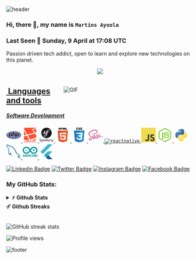 ![header](https://capsule-render.vercel.app/api?type=wave&color=gradient&height=300&section=header&text=omartins365%20&fontSize=90&animation=fadeIn&fontAlignY=38&desc=Welcome%20to%20my%20world%20of%20endless%20learning%20adventure!&descAlignY=53&descAlign=62)
### Hi, there 👋, my name is `Martins Ayoola`
### Last Seen :eyes: Sunday, 9 April at 17:08 UTC

Passion driven tech addict, open to learn and explore new technologies on this planet.

<p align="center">
  <a href="https://github.com/DenverCoder1/readme-typing-svg"><img src="https://readme-typing-svg.herokuapp.com/?lines=%20The%20more%20you%20know;The%20more%20you%20realize;you%20don't%20know&font=Fira%20Code&center=true&width=440&height=45&color=f75c7e&vCenter=true&size=22">
</p>

<img align="right" alt="GIF" src="./programmer.gif" width="350" />

## ️ Languages and tools


##### Software Development
<code><img src="https://raw.githubusercontent.com/devicons/devicon/master/icons/php/php-original.svg" alt="php" width="40"/></code>
<code><img src="https://raw.githubusercontent.com/devicons/devicon/master/icons/laravel/laravel-plain-wordmark.svg" alt="laravel" width="40"/></code>
<code><img src="https://raw.githubusercontent.com/devicons/devicon/master/icons/symfony/symfony-original-wordmark.svg" alt="symfony" width="40"/></code>
<code><img src="https://raw.githubusercontent.com/devicons/devicon/master/icons/html5/html5-original-wordmark.svg" alt="html5" width="40"/></code>
<code><img src="https://raw.githubusercontent.com/devicons/devicon/master/icons/css3/css3-original-wordmark.svg" alt="css3" width="40"/></code>
<code><img src="https://raw.githubusercontent.com/devicons/devicon/master/icons/sass/sass-original.svg" alt="sass" width="40"/></code>
<code><img src="https://reactnative.dev/img/header_logo.svg" alt="reactnative" width="40"/></code>
<code><img src="https://raw.githubusercontent.com/devicons/devicon/master/icons/javascript/javascript-original.svg" alt="javascript" width="40"/></code>
<code><img src="https://raw.githubusercontent.com/devicons/devicon/master/icons/nodejs/nodejs-original.svg" alt="nodejs" width="40"/></code>
<code><img src="https://raw.githubusercontent.com/devicons/devicon/master/icons/python/python-original.svg" alt="python" width="40"/></code>
<code><img src="https://raw.githubusercontent.com/devicons/devicon/master/icons/mysql/mysql-original.svg" alt="mysql" width="40"/></code> 
<code><img src="https://raw.githubusercontent.com/devicons/devicon/master/icons/arduino/arduino-original-wordmark.svg" alt="arduino" width="40"/></code> 
<code><img src="https://raw.githubusercontent.com/devicons/devicon/master/icons/flutter/flutter-original.svg" alt="flutter" width="40"/></code> 

[![Linkedin Badge](https://img.shields.io/badge/-LinkedIn-0e76a8?style=flat-square&logo=Linkedin&logoColor=white)](https://www.linkedin.com/in/martinsayoola/)
[![Twitter Badge](https://img.shields.io/badge/-Twitter-00acee?style=flat-square&logo=Twitter&logoColor=white)](https://twitter.com/AyoolaMartinsO)
[![Instagram Badge](https://img.shields.io/badge/-Instagram-e4405f?style=flat-square&logo=Instagram&logoColor=white)](https://www.linkedin.com/in/martinsayoola/)
[![Facebook Badge](https://img.shields.io/badge/-Facebook-0088cc?style=flat-square&logo=Facebook&logoColor=white)](https://www.facebook.com/ayoola.martinsoladayo/)
     
<!-- [![Telegram Badge](https://img.shields.io/badge/-Telegram-0088cc?style=flat-square&logo=Telegram&logoColor=white)](https://t.me/omartins365) -->

### My GitHub Stats:

<details>	
  <summary><b>⚡ Github Stats</b></summary>

  <br />  
  
[![My Github Stats](https://github-readme-stats.vercel.app/api?username=omartins365&theme=radical)](https://github.com/omartins365/github-readme-stats)
</details>
	
  <summary><b>☄️ Github Streaks</b></summary>

  <br />
  
  ![GitHub streak stats](https://github-readme-streak-stats.herokuapp.com/?user=omartins365&theme=react)  
  
![Profile views](https://gpvc.arturio.dev/omartins365) 

![footer](https://capsule-render.vercel.app/api?type=wave&color=gradient&height=300&section=footer&descAlignY=51&descAlign=62)
